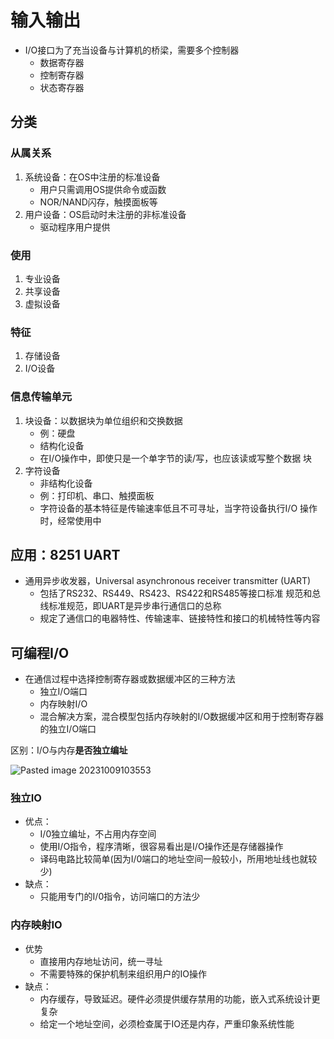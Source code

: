 # 输入输出

- I/O接口为了充当设备与计算机的桥梁，需要多个控制器
	- 数据寄存器
	- 控制寄存器
	- 状态寄存器

## 分类

### 从属关系

1. 系统设备：在OS中注册的标准设备
	- 用户只需调用OS提供命令或函数
	- NOR/NAND闪存，触摸面板等
2. 用户设备：OS启动时未注册的非标准设备
	- 驱动程序用户提供

### 使用

1. 专业设备
2. 共享设备
3. 虚拟设备

### 特征

1. 存储设备
2. I/O设备

### 信息传输单元

1. 块设备：以数据块为单位组织和交换数据
	- 例：硬盘
	- 结构化设备
	- 在I/O操作中，即使只是一个单字节的读/写，也应该读或写整个数据 块
2. 字符设备
	- 非结构化设备
	- 例：打印机、串口、触摸面板
	- 字符设备的基本特征是传输速率低且不可寻址，当字符设备执行I/O 操作时，经常使用中

## 应用：8251 UART

- 通用异步收发器，Universal asynchronous receiver transmitter (UART)
	- 包括了RS232、RS449、RS423、RS422和RS485等接口标准 规范和总线标准规范，即UART是异步串行通信口的总称
	- 规定了通信口的电器特性、传输速率、链接特性和接口的机械特性等内容

## 可编程I/O

- 在通信过程中选择控制寄存器或数据缓冲区的三种方法
	- 独立I/O端口
	- 内存映射I/O
	- 混合解决方案，混合模型包括内存映射的I/O数据缓冲区和用于控制寄存器的独立I/O端口

区别：I/O与内存**是否独立编址**

![Pasted image 20231009103553](https://chillcharlie-img.oss-cn-hangzhou.aliyuncs.com/image%2F2023%2F10%2F09%2Fec645404d43f497e6f176362a8f6027d_Pasted%20image%2020231009103553.png)

### 独立IO

- 优点：
	- I/0独立编址，不占用内存空间
	- 使用I/O指令，程序清晰，很容易看出是I/O操作还是存储器操作
	- 译码电路比较简单(因为I/0端口的地址空间一般较小，所用地址线也就较少)
- 缺点：
	- 只能用专门的I/0指令，访问端口的方法少


### 内存映射IO

- 优势
	- 直接用内存地址访问，统一寻址
	- 不需要特殊的保护机制来组织用户的IO操作
- 缺点：
	- 内存缓存，导致延迟。硬件必须提供缓存禁用的功能，嵌入式系统设计更复杂
	- 给定一个地址空间，必须检查属于IO还是内存，严重印象系统性能

